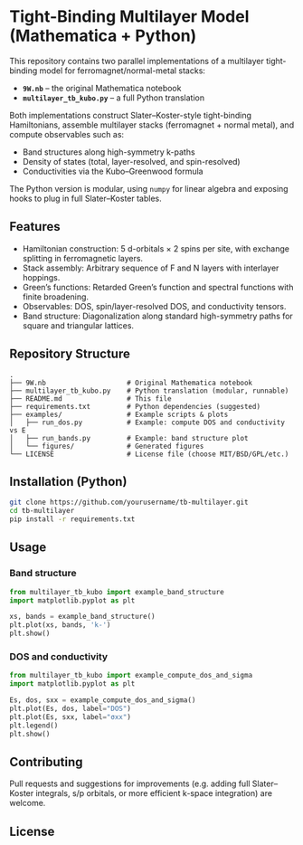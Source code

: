 # Tight-Binding Multilayer Model (Mathematica + Python)

This repository contains two parallel implementations of a multilayer tight-binding model for ferromagnet/normal-metal stacks:

- **`9W.nb`** – the original Mathematica notebook  
- **`multilayer_tb_kubo.py`** – a full Python translation  

Both implementations construct Slater–Koster-style tight-binding Hamiltonians, assemble multilayer stacks (ferromagnet + normal metal), and compute observables such as:

- Band structures along high-symmetry k-paths  
- Density of states (total, layer-resolved, and spin-resolved)  
- Conductivities via the Kubo–Greenwood formula  

The Python version is modular, using `numpy` for linear algebra and exposing hooks to plug in full Slater–Koster tables.

## Features

- Hamiltonian construction: 5 d-orbitals × 2 spins per site, with exchange splitting in ferromagnetic layers.  
- Stack assembly: Arbitrary sequence of F and N layers with interlayer hoppings.  
- Green’s functions: Retarded Green’s function and spectral functions with finite broadening.  
- Observables: DOS, spin/layer-resolved DOS, and conductivity tensors.  
- Band structure: Diagonalization along standard high-symmetry paths for square and triangular lattices.

## Repository Structure

```
.
├── 9W.nb                    # Original Mathematica notebook
├── multilayer_tb_kubo.py    # Python translation (modular, runnable)
├── README.md                # This file
├── requirements.txt         # Python dependencies (suggested)
├── examples/                # Example scripts & plots
│   ├── run_dos.py           # Example: compute DOS and conductivity vs E
│   ├── run_bands.py         # Example: band structure plot
│   └── figures/             # Generated figures
└── LICENSE                  # License file (choose MIT/BSD/GPL/etc.)
```

## Installation (Python)

```bash
git clone https://github.com/yourusername/tb-multilayer.git
cd tb-multilayer
pip install -r requirements.txt
```

## Usage

### Band structure

```python
from multilayer_tb_kubo import example_band_structure
import matplotlib.pyplot as plt

xs, bands = example_band_structure()
plt.plot(xs, bands, 'k-')
plt.show()
```

### DOS and conductivity

```python
from multilayer_tb_kubo import example_compute_dos_and_sigma
import matplotlib.pyplot as plt

Es, dos, sxx = example_compute_dos_and_sigma()
plt.plot(Es, dos, label="DOS")
plt.plot(Es, sxx, label="σxx")
plt.legend()
plt.show()
```

## Contributing

Pull requests and suggestions for improvements (e.g. adding full Slater–Koster integrals, s/p orbitals, or more efficient k-space integration) are welcome.

## License

